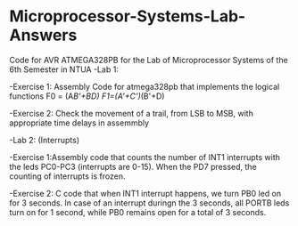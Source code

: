 # Microprocessor-Systems-Lab-Answers
Code for AVR ATMEGA328PB for the Lab of Microprocessor Systems of the 6th Semester in NTUA
 -Lab 1:
 
   -Exercise 1: Assembly Code for atmega328pb that implements the logical functions
     F0 = (A*B'+BD)
     F1=(A'+C')*(B'+D)
    
-Exercise 2:
 Check the movement of a trail, from LSB to MSB, with appropriate time delays in assemmbly

 -Lab 2:  (Interrupts)
 
  -Exercise 1:Assembly code that counts the number of INT1 interrupts with the leds PC0-PC3 (interrupts are 0-15). When the PD7 pressed, the counting of       interrupts is frozen.
    
   -Exercise 2: C code that when INT1 interrupt happens, we turn PB0 led on for 3 seconds. In case of an interrupt duringn the 3 seconds, all PORTB leds turn on for 1 second, while PB0 remains open for a total of 3 seconds.
    
